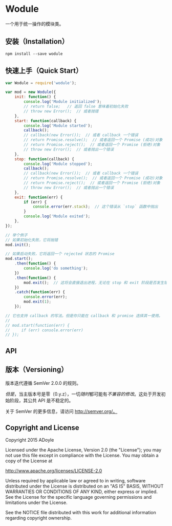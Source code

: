 # Wodule

一个用于统一操作的模块类。

## 安装（Installation）

`npm install --save wodule`

## 快速上手（Quick Start）

```js
var Wodule = require('wodule');

var mod = new Wodule({
    init: function() {
        console.log('Module initialized');
        // return false;   // 返回 false 意味着初始化失败
        // throw new Error();  // 或者抛错
    },
    start: function(callback) {
        console.log('Module started');
        callback();
        // callback(new Error());  // 或者 callback 一个错误
        // return Promise.resolve();  // 或者返回一个 Promise (成功)对象
        // return Promise.reject();  // 或者返回一个 Promise (拒绝)对象
        // throw new Error();  // 或者抛出一个错误
    },
    stop: function(callback) {
        console.log('Module stopped');
        callback();
        // callback(new Error());  // 或者 callback 一个错误
        // return Promise.resolve();  // 或者返回一个 Promise (成功)对象
        // return Promise.reject();  // 或者返回一个 Promise (拒绝)对象
        // throw new Error();  // 或者抛出一个错误
    },
    exit: function(err) {
        if (err) {
            console.error(err.stack);  // 这个错误从 `stop` 函数中抛出
        }
        console.log('Module exited');
    },
});

// 举个例子
// 如果初始化失败，它将抛错
mod.init();

// 如果启动失败，它将返回一个 rejected 状态的 Promise
mod.start();
    .then(function() {
        console.log('do something');
    })
    .then(function() {
        mod.exit();  // 这将会直接退出进程，无论在 stop 和 exit 阶段是否发生错误。
    })
    .catch(function(err) {
        console.error(err);
        mod.exit(1);
    });

// 它也支持 callback 的写法。但是你只能在 callback 和 promise 选择其一使用。
//
// mod.start(function(err) {
//     if (err) console.error(err)
// });
```


## API


## 版本（Versioning）

版本迭代遵循 SemVer 2.0.0 的规则。

*但是*，当主版本号是零（0.y.z），一切*随时*都可能有*不兼容的修改*。这处于开发初始阶段，其公共 API 是不稳定的。

关于 SemVer 的更多信息，请访问 http://semver.org/。

## Copyright and License

Copyright 2015 ADoyle

Licensed under the Apache License, Version 2.0 (the "License"); you may not use this file except in compliance with the License.
You may obtain a copy of the License at

   http://www.apache.org/licenses/LICENSE-2.0

Unless required by applicable law or agreed to in writing, software distributed under the License is distributed on an "AS IS" BASIS, WITHOUT WARRANTIES OR CONDITIONS OF ANY KIND, either express or implied.
See the License for the specific language governing permissions and limitations under the License.

See the NOTICE file distributed with this work for additional information regarding copyright ownership.
